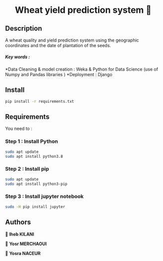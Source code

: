 <h1 align="center">Wheat yield prediction system 🌾</h1>

## Description
A wheat quality and yield prediction system using the geographic coordinates and the date of
plantation of the seeds.

##### Key words : 
*Data Cleaning & model creation : Weka & Python for Data Science (use of Numpy and Pandas libraries )
*Deployment : Django 


## Install
```sh
pip install -r requirements.txt
```

## Requirements
You need to :

### Step 1 : Install Python 

```sh
sudo apt update
sudo apt install python3.8
```
### Step 2 : Install pip
```sh
sudo apt update
sudo apt install python3-pip
```

### Step 3 : Install jupyter notebook
```sh
sudo -H pip install jupyter
```

## Authors

👤 **Iheb KILANI**


👤 **Yosr MERCHAOUI**


👤 **Yosra NACEUR**

